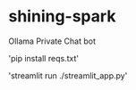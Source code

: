 # shining-spark
Ollama Private Chat bot

'pip install reqs.txt'

'streamlit run ./streamlit_app.py'
